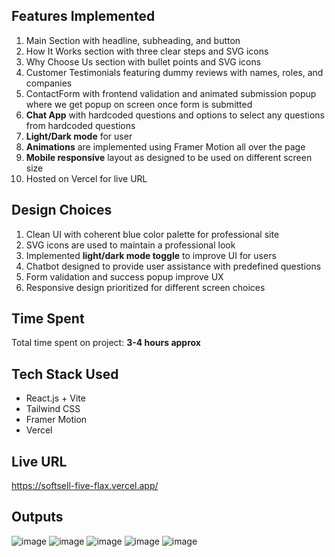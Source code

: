 ## Features Implemented
1) Main Section with headline, subheading, and button
2) How It Works section with three clear steps and SVG icons
3) Why Choose Us section with bullet points and SVG icons
4) Customer Testimonials featuring dummy reviews with names, roles, and companies
5) ContactForm with frontend validation and animated submission popup where we get popup on screen once form is submitted
6) **Chat App** with hardcoded questions and options to select any questions from hardcoded questions
7) **Light/Dark mode** for user
8) **Animations** are implemented using Framer Motion all over the page
9) **Mobile responsive** layout as designed to be used on different screen size
10) Hosted on Vercel for live URL

## Design Choices
1) Clean UI with coherent blue color palette for professional site
2) SVG icons are used to maintain a professional look
3) Implemented **light/dark mode toggle** to improve UI for users
4) Chatbot designed to provide user assistance with predefined questions
5) Form validation and success popup improve UX
6) Responsive design prioritized for different screen choices 

## Time Spent
Total time spent on project: **3-4 hours approx**

## Tech Stack Used
- React.js + Vite 
- Tailwind CSS 
- Framer Motion 
- Vercel 

## Live URL
https://softsell-five-flax.vercel.app/

## Outputs
![image](https://github.com/user-attachments/assets/3aa9366a-a56a-44f3-b174-e10ad8fe99b0)
![image](https://github.com/user-attachments/assets/3c6f7f9f-98ad-49f9-9fb6-f05637016743)
![image](https://github.com/user-attachments/assets/260a3cae-5431-4d92-8437-cb0d6cd6e327)
![image](https://github.com/user-attachments/assets/c56a2cc9-ff7e-4b6d-b014-b1b43363f6a0)
![image](https://github.com/user-attachments/assets/057158d3-74b0-40b0-933d-d11d73c08424)





